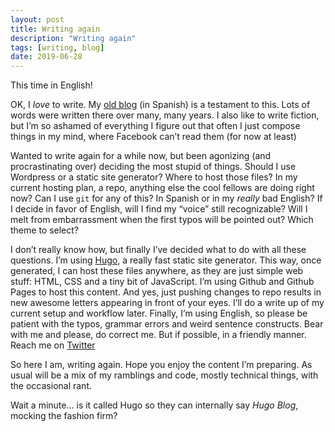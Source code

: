 ```yaml
---
layout: post
title: Writing again
description: "Writing again"
tags: [writing, blog]
date: 2019-06-28
---
```



This time in English!

OK, I _love_ to write. My [old blog](http://blog.freniche.com) (in Spanish) is a testament to this. Lots of words were written there over many, many years. I also like to write fiction, but I’m so ashamed of everything I figure out that often I just compose things in my mind, where Facebook can’t read them (for now at least)

Wanted to write again for a while now, but been agonizing (and procrastinating over) deciding the most stupid of things. Should I use Wordpress or a static site generator? Where to host those files? In my current hosting plan, a repo, anything else the cool fellows are doing right now? Can I use `git` for any of this? In Spanish or in my _really_ bad English? If I decide in favor of English, will I find my “voice” still recognizable? Will I melt from embarrassment when the first typos will be pointed out? Which theme to select?

I don’t really know how, but finally I’ve decided what to do with all these questions. I’m using [Hugo](https://gohugo.io/), a really fast static site generator. This way, once generated, I can host these files anywhere, as they are just simple web stuff: HTML, CSS and a tiny bit of JavaScript. I’m using Github and Github Pages to host this content. And yes, just pushing changes to repo results in new awesome letters appearing in front of your eyes. I’ll do a write up of my current setup and workflow later. Finally, I’m using English, so please be patient with the typos, grammar errors and weird sentence constructs. Bear with me and please, do correct me. But if possible, in a friendly manner. Reach me on [Twitter](https://twitter.com/dfreniche)

So here I am, writing again. Hope you enjoy the content I’m preparing. As usual will be a mix of my ramblings and code, mostly technical things, with the occasional rant.

Wait a minute... is it called Hugo so they can internally say _Hugo Blog_, mocking the fashion firm?
